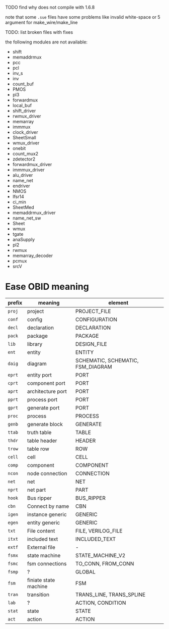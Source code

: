 TODO find why does not compile with 1.6.8

note that some `.sue` files have some problems like invalid white-space or 5 argument for make_wire/make_line

TODO: list broken files with fixes

the following modules are not available:

-  shift
-  memaddrmux
-  pcc
-  pcl
-  inv_s
-  inv
-  count_buf
-  PMOS
-  pl3
-  forwardmux
-  local_buf
-  shift_driver
-  rwmux_driver
-  memarray
-  immmux
-  clock_driver
-  SheetSmall
-  wmux_driver
-  onebit
-  count_mux2
-  zdetector2
-  forwardmux_driver
-  immmux_driver
-  alu_driver
-  name_net
-  endriver
-  NMOS
-  lfsr14
-  ci_min
-  SheetMed
-  memaddrmux_driver
-  name_net_sw
-  Sheet
-  wmux
-  tgate
-  anaSupply
-  pl2
-  rwmux
-  memarray_decoder
-  pcmux
-  srcV


# Ease OBID meaning

| prefix | meaning | element |
| -------|---------|---------|
| `proj` | project | PROJECT_FILE |
| `conf` | config | CONFIGURATION |
| `decl` | declaration | DECLARATION |
| `pack` | package | PACKAGE | PACKAGE_FILE | 
| `lib` | library | DESIGN_FILE |
| `ent` | entity | ENTITY |
| `daig` | diagram | SCHEMATIC, SCHEMATIC, FSM_DIAGRAM |
| `eprt` | entity port | PORT |
| `cprt` | component port | PORT |
| `aprt` | architecture port | PORT |
| `pprt` | process port | PORT |
| `gprt` | generate port | PORT |
| `proc` | process | PROCESS |
| `genb` | generate block | GENERATE |
| `ttab` | truth table | TABLE |
| `thdr` | table header | HEADER |
| `trow` | table row | ROW |
| `cell` | cell | CELL |
| `comp` | component | COMPONENT |
| `ncon` | node connection | CONNECTION |
| `net` | net| NET |
| `nprt` | net part | PART |
| `hook` | Bus ripper| BUS_RIPPER |
| `cbn` | Connect by name | CBN |
| `igen` | instance generic | GENERIC |
| `egen` | entity generic | GENERIC |
| `txt` | File content | FILE, VERILOG_FILE |
| `itxt` | included text	| INCLUDED_TEXT |
| `extf` | External file | - |
| `fsmx` | state machine | STATE_MACHINE_V2 |
| `fsmc` | fsm connections | TO_CONN, FROM_CONN |
| `fsmp` | ? | GLOBAL |
| `fsm` | finiate state machine | FSM |
| `tran` | transition | TRANS_LINE, TRANS_SPLINE |
| `lab` | ? | ACTION, CONDITION |
| `stat` | state | STATE |
| `act` | action | ACTION |
